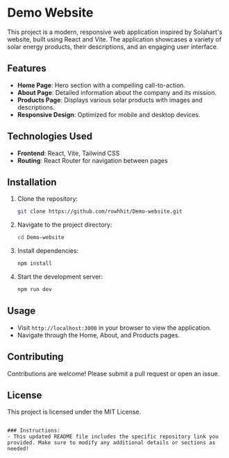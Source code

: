
# Demo Website

This project is a modern, responsive web application inspired by Solahart's website, built using React and Vite. The application showcases a variety of solar energy products, their descriptions, and an engaging user interface.

## Features

- **Home Page**: Hero section with a compelling call-to-action.
- **About Page**: Detailed information about the company and its mission.
- **Products Page**: Displays various solar products with images and descriptions.
- **Responsive Design**: Optimized for mobile and desktop devices.

## Technologies Used

- **Frontend**: React, Vite, Tailwind CSS
- **Routing**: React Router for navigation between pages

## Installation

1. Clone the repository:
   ```bash
   git clone https://github.com/rowhhit/Demo-website.git
   ```
2. Navigate to the project directory:
   ```bash
   cd Demo-website
   ```
3. Install dependencies:
   ```bash
   npm install
   ```
4. Start the development server:
   ```bash
   npm run dev
   ```

## Usage

- Visit `http://localhost:3000` in your browser to view the application.
- Navigate through the Home, About, and Products pages.

## Contributing

Contributions are welcome! Please submit a pull request or open an issue.

## License

This project is licensed under the MIT License.
```

### Instructions:
- This updated README file includes the specific repository link you provided. Make sure to modify any additional details or sections as needed!
